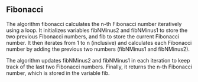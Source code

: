 ## Fibonacci

The algorithm fibonacci calculates the n-th Fibonacci number iteratively using a loop. It initializes variables fibNMinus2 and fibNMinus1 to store the two previous Fibonacci numbers, and fib to store the current Fibonacci number. It then iterates from 1 to n (inclusive) and calculates each Fibonacci number by adding the previous two numbers (fibNMinus1 and fibNMinus2).

The algorithm updates fibNMinus2 and fibNMinus1 in each iteration to keep track of the last two Fibonacci numbers. Finally, it returns the n-th Fibonacci number, which is stored in the variable fib.